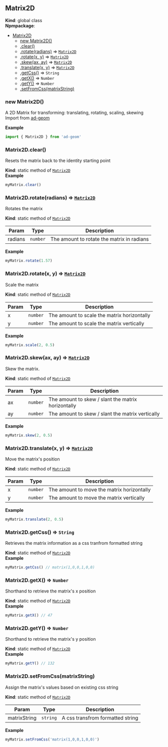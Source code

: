 <a name="Matrix2D"></a>

## Matrix2D

**Kind**: global class  
**Npmpackage**:

* [Matrix2D](#Matrix2D)
    * [new Matrix2D()](#new_Matrix2D_new)
    * [.clear()](#Matrix2D.clear)
    * [.rotate(radians)](#Matrix2D.rotate) ⇒ [<code>Matrix2D</code>](#Matrix2D)
    * [.rotate(x, y)](#Matrix2D.rotate) ⇒ [<code>Matrix2D</code>](#Matrix2D)
    * [.skew(ax, ay)](#Matrix2D.skew) ⇒ [<code>Matrix2D</code>](#Matrix2D)
    * [.translate(x, y)](#Matrix2D.translate) ⇒ [<code>Matrix2D</code>](#Matrix2D)
    * [.getCss()](#Matrix2D.getCss) ⇒ <code>String</code>
    * [.getX()](#Matrix2D.getX) ⇒ <code>Number</code>
    * [.getY()](#Matrix2D.getY) ⇒ <code>Number</code>
    * [.setFromCss(matrixString)](#Matrix2D.setFromCss)

<a name="new_Matrix2D_new"></a>

### new Matrix2D()

A 2D Matrix for transforming: translating, rotating, scaling, skewing
<br>
Import from <a href="https://github.com/ff0000-ad-tech/ad-geom">ad-geom</a>
<br>

**Example**

```js
import { Matrix2D } from 'ad-geom'
```

<a name="Matrix2D.clear"></a>

### Matrix2D.clear()

Resets the matrix back to the identity starting point

**Kind**: static method of [<code>Matrix2D</code>](#Matrix2D)  
**Example**

```js
myMatrix.clear()
```

<a name="Matrix2D.rotate"></a>

### Matrix2D.rotate(radians) ⇒ [<code>Matrix2D</code>](#Matrix2D)

Rotates the matrix

**Kind**: static method of [<code>Matrix2D</code>](#Matrix2D)

| Param   | Type                | Description                                |
| ------- | ------------------- | ------------------------------------------ |
| radians | <code>number</code> | The amount to rotate the matrix in radians |

**Example**

```js
myMatrix.rotate(1.57)
```

<a name="Matrix2D.rotate"></a>

### Matrix2D.rotate(x, y) ⇒ [<code>Matrix2D</code>](#Matrix2D)

Scale the matrix

**Kind**: static method of [<code>Matrix2D</code>](#Matrix2D)

| Param | Type                | Description                                 |
| ----- | ------------------- | ------------------------------------------- |
| x     | <code>number</code> | The amount to scale the matrix horizontally |
| y     | <code>number</code> | The amount to scale the matrix vertically   |

**Example**

```js
myMatrix.scale(2, 0.5)
```

<a name="Matrix2D.skew"></a>

### Matrix2D.skew(ax, ay) ⇒ [<code>Matrix2D</code>](#Matrix2D)

Skew the matrix.

**Kind**: static method of [<code>Matrix2D</code>](#Matrix2D)

| Param | Type                | Description                                        |
| ----- | ------------------- | -------------------------------------------------- |
| ax    | <code>number</code> | The amount to skew / slant the matrix horizontally |
| ay    | <code>number</code> | The amount to skew / slant the matrix vertically   |

**Example**

```js
myMatrix.skew(2, 0.5)
```

<a name="Matrix2D.translate"></a>

### Matrix2D.translate(x, y) ⇒ [<code>Matrix2D</code>](#Matrix2D)

Move the matrix's position

**Kind**: static method of [<code>Matrix2D</code>](#Matrix2D)

| Param | Type                | Description                                |
| ----- | ------------------- | ------------------------------------------ |
| x     | <code>number</code> | The amount to move the matrix horizontally |
| y     | <code>number</code> | The amount to move the matrix vertically   |

**Example**

```js
myMatrix.translate(2, 0.5)
```

<a name="Matrix2D.getCss"></a>

### Matrix2D.getCss() ⇒ <code>String</code>

Retrieves the matrix information as a css tranfrom formatted string

**Kind**: static method of [<code>Matrix2D</code>](#Matrix2D)  
**Example**

```js
myMatrix.getCss() // matrix(1,0,0,1,0,0)
```

<a name="Matrix2D.getX"></a>

### Matrix2D.getX() ⇒ <code>Number</code>

Shorthand to retrieve the matrix's x position

**Kind**: static method of [<code>Matrix2D</code>](#Matrix2D)  
**Example**

```js
myMatrix.getX() // 47
```

<a name="Matrix2D.getY"></a>

### Matrix2D.getY() ⇒ <code>Number</code>

Shorthand to retrieve the matrix's y position

**Kind**: static method of [<code>Matrix2D</code>](#Matrix2D)  
**Example**

```js
myMatrix.getY() // 132
```

<a name="Matrix2D.setFromCss"></a>

### Matrix2D.setFromCss(matrixString)

Assign the matrix's values based on existing css string

**Kind**: static method of [<code>Matrix2D</code>](#Matrix2D)

| Param        | Type                | Description                      |
| ------------ | ------------------- | -------------------------------- |
| matrixString | <code>string</code> | A css transfrom formatted string |

**Example**

```js
myMatrix.setFromCss('matrix(1,0,0,1,0,0)')
```
